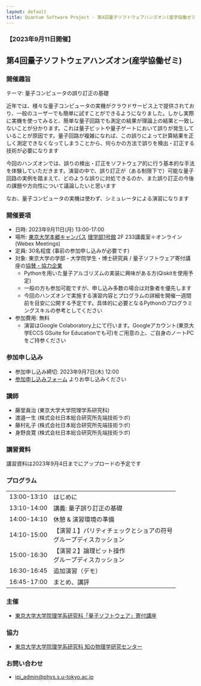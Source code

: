 ```yaml
---
layout: default
title: Quantum Software Project - 第4回量子ソフトウェアハンズオン(産学協働ゼミ)
---
```


### 【2023年9月11日開催】
## 第4回量子ソフトウェアハンズオン(産学協働ゼミ)

### 開催趣旨

テーマ: 量子コンピュータの誤り訂正の基礎

近年では、様々な量子コンピュータの実機がクラウドサービス上で提供されており、一般のユーザーでも簡単に試すことができるようになりました。しかし実際に実機を使ってみると、簡単な量子回路でも測定の結果が理論上の結果と一致しないことが分かります。これは量子ビットや量子ゲートにおいて誤りが発生していることが原因です。量子回路が複雑になれば、この誤りによって計算結果を正しく測定できなくなってしまうことから、何らかの方法で誤りを検出・訂正する技術が必要になります

今回のハンズオンでは、誤りの検出・訂正をソフトウェア的に行う基本的な手法を体験していただきます。演習の中で、誤り訂正が（ある制限下で）可能な量子回路の実例を踏まえて、どのような誤りに対処できるのか、また誤り訂正の今後の課題や方向性について議論したいと思います

なお、量子コンピュータの実機は使わず、シミュレータによる演習になります

### 開催要項

* 日時: 2023年9月11日(月) 13:00-17:00
* 場所: [東京大学本郷キャンパス](https://www.u-tokyo.ac.jp/ja/about/campus-guide/map01_02.html) [理学部1号館](https://www.s.u-tokyo.ac.jp/ja/map/map02.html) 2F 233講義室＋オンライン (Webex Meetings)
* 定員: 30名程度 (事前の参加申し込みが必要です)
* 対象: 東京大学の学部・大学院学生・博士研究員 / 量子ソフトウェア寄付講座の[協賛・協力企業](sponsor)
    * Pythonを用いた量子アルゴリズムの実装に興味がある方(Qiskitを使用予定)
    * 一般の方も参加可能ですが、申し込み多数の場合は対象者を優先します
    * 今回のハンズオンで実施する演習内容とプログラムの詳細を開催一週間前を目安に公開する予定です。具体的に必要となるPythonのプログラミングスキルの参考としてください
* 参加費用: 無料
    * 演習はGoogle Colaboratory上にて行います。Googleアカウント(東京大学ECCS GSuite for Educationでも可)をご用意の上、ご自身のノートPCをご持参ください

### 参加申し込み

* 参加申し込み締切: 2023年9月7日(木) 12:00
* [参加申し込みフォーム](https://forms.gle/BkpGzomtv4tfv6dM7) よりお申し込みください

### 講師

* 藤堂眞治 (東京大学大学院理学系研究科)
* 渡邉一生 (株式会社日本総合研究所先端技術ラボ)
* 藤村礼子 (株式会社日本総合研究所先端技術ラボ)
* 身野良寛 (株式会社日本総合研究所先端技術ラボ)

### 講習資料

講習資料は2023年9月4日までにアップロードの予定です

### プログラム

<table>
<tr><td>13:00-13:10</td><td>はじめに</td></tr>
<tr><td>13:10-14:00</td><td>講義: 量子誤り訂正の基礎</td></tr>
<tr><td>14:00-14:10</td><td>休憩 & 演習環境の準備</td></tr>
<tr><td>14:10-15:00</td><td>【演習１】パリティチェックとショアの符号<br/>グループディスカッション</td></tr>
<tr><td>15:00-16:30</td><td>【演習２】論理ビット操作<br/>グループディスカッション</td></tr>
<tr><td>16:30-16:45</td><td>追加演習（デモ）</td></tr>
<tr><td>16:45-17:00</td><td>まとめ、講評</td></tr>
</table>

### 主催

* [東京大学大学院理学系研究科「量子ソフトウェア」寄付講座](https://qsw.phys.s.u-tokyo.ac.jp)

### 協力

* [東京大学大学院理学系研究科 知の物理学研究センター](https://www.phys.s.u-tokyo.ac.jp/lp/ipi/)

### お問い合わせ

* [ipi_admin@phys.s.u-tokyo.ac.jp](mailto:ipi_admin@phys.s.u-tokyo.ac.jp)
